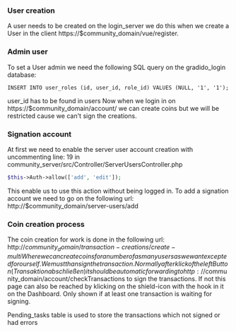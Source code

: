 ### User creation
A user needs to be created on the login_server we do this when we create a User in the client https://$community_domain/vue/register.

### Admin user
To set a User admin we need the following SQL query on the gradido_login database:
```
INSERT INTO user_roles (id, user_id, role_id) VALUES (NULL, '1', '1');
```
user_id has to be found in users
Now when we login in on https://$community_domain/account/ we can create coins but we will be restricted cause we can't sign the creations.

### Signation account
At first we need to enable the server user account creation with uncommenting line: 19 in 
community_server/src/Controller/ServerUsersController.php
```php
$this->Auth->allow(['add', 'edit']);
```
This enable us to use this action without being logged in. 
To add a signation account we need to go on the following url: http://$community_domain/server-users/add

### Coin creation process
The coin creation for work is done in the following url: http://$community_domain/transaction-creations/create-multi
Where we can create coins for a number of as many users as we want excepted for our self.
We must than sign the transaction. Normally after klick of the left Button (Transaktion abschließen) it should be automatic 
forwarding to http://$community_domain/account/checkTransactions to sign the transactions.
If not this page can also be reached by klicking on the shield-icon with the hook in it on the Dashboard.
Only shown if at least one transaction is waiting for signing. 

Pending_tasks table is used to store the transactions which not signed or had errors